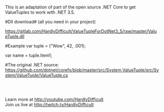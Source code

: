 This is an adaptation of part of the open source .NET Core 
to get ValueTuples to work with .NET 3.5.


#Dll download#
(all you need in your project)

https://gitlab.com/HardlyDifficult/ValueTupleForDotNet3_5/raw/master/ValueTuple.dll

#Example
var tuple = ("Wow", 42, .001);

var name = tuple.Item1;


#The original .NET source: 
https://github.com/dotnet/corefx/blob/master/src/System.ValueTuple/src/System/ValueTuple/ValueTuple.cs

<br><br>

Learn more at http://youtube.com/HardlyDifficult
<br>
Join us live at http://twitch.tv/HardlyDifficult 
